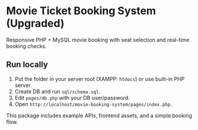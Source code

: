 # Movie Ticket Booking System (Upgraded)

Responsive PHP + MySQL movie booking with seat selection and real-time booking checks.

## Run locally
1. Put the folder in your server root (XAMPP: `htdocs`) or use built-in PHP server.
2. Create DB and run `sql/schema.sql`.
3. Edit `pages/db.php` with your DB user/password.
4. Open `http://localhost/movie-booking-system/pages/index.php`.

This package includes example APIs, frontend assets, and a simple booking flow.
